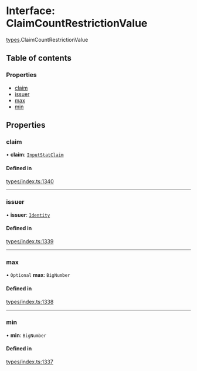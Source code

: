 # Interface: ClaimCountRestrictionValue

[types](../wiki/types).ClaimCountRestrictionValue

## Table of contents

### Properties

- [claim](../wiki/types.ClaimCountRestrictionValue#claim)
- [issuer](../wiki/types.ClaimCountRestrictionValue#issuer)
- [max](../wiki/types.ClaimCountRestrictionValue#max)
- [min](../wiki/types.ClaimCountRestrictionValue#min)

## Properties

### claim

• **claim**: [`InputStatClaim`](../wiki/types#inputstatclaim)

#### Defined in

[types/index.ts:1340](https://github.com/PolymeshAssociation/polymesh-sdk/blob/339b7503/src/types/index.ts#L1340)

___

### issuer

• **issuer**: [`Identity`](../wiki/api.entities.Identity.Identity)

#### Defined in

[types/index.ts:1339](https://github.com/PolymeshAssociation/polymesh-sdk/blob/339b7503/src/types/index.ts#L1339)

___

### max

• `Optional` **max**: `BigNumber`

#### Defined in

[types/index.ts:1338](https://github.com/PolymeshAssociation/polymesh-sdk/blob/339b7503/src/types/index.ts#L1338)

___

### min

• **min**: `BigNumber`

#### Defined in

[types/index.ts:1337](https://github.com/PolymeshAssociation/polymesh-sdk/blob/339b7503/src/types/index.ts#L1337)
